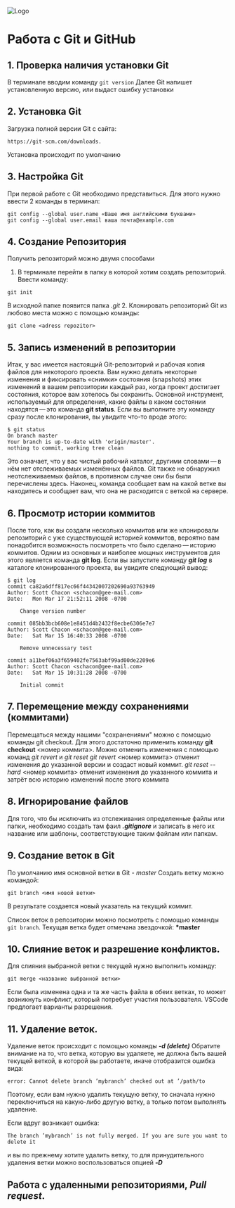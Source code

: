 ![Logo](Git-Logo-1788C.png)
# Работа с Git и GitHub

## 1. Проверка наличия установки Git
В терминале вводим команду `git version`
Далее Git напишет установленную версию, или выдаст ошибку установки

## 2. Установка Git
Загрузка полной версии Git с сайта:
```
https://git-scm.com/downloads.
```
Установка происходит по умолчанию

## 3. Настройка Git
При первой работе с Git необходимо представиться. Для этого нужно ввести 2 команды в терминал:
```
git config --global user.name «Ваше имя английскими буквами»
git config --global user.email ваша почта@example.com
```
## 4. Создание Репозитория
Получить репозиторий можно двумя способами
1. В терминале перейти в папку в которой хотим создать репозиторий.
Ввести команду:
```
git init
```
В исходной папке появится папка *.git*
2. Клонировать репозиторий Git из любово места можно с помощью команды:
```
git clone <adress repozitor>
```
## 5. Запись изменений в репозитории
Итак, у вас имеется настоящий Git-репозиторий и рабочая копия файлов для некоторого проекта. Вам нужно делать некоторые изменения и фиксировать «снимки» состояния (snapshots) этих изменений в вашем репозитории каждый раз, когда проект достигает состояния, которое вам хотелось бы сохранить. Основной инструмент, используемый для определения, какие файлы в каком состоянии находятся — это команда **git status**. Если вы выполните эту команду сразу после клонирования, вы увидите что-то вроде этого:
```
$ git status
On branch master
Your branch is up-to-date with 'origin/master'.
nothing to commit, working tree clean
```
Это означает, что у вас чистый рабочий каталог, другими словами — в нём нет отслеживаемых изменённых файлов. Git также не обнаружил неотслеживаемых файлов, в противном случае они бы были перечислены здесь. Наконец, команда сообщает вам на какой ветке вы находитесь и сообщает вам, что она не расходится с веткой на сервере.

## 6. Просмотр истории коммитов
После того, как вы создали несколько коммитов или же клонировали репозиторий с уже существующей историей коммитов, вероятно вам понадобится возможность посмотреть что было сделано — историю коммитов. Одним из основных и наиболее мощных инструментов для этого является команда **git log**.
Если вы запустите команду ***git log*** в каталоге клонированного проекта, вы увидите следующий вывод:
```
$ git log
commit ca82a6dff817ec66f44342007202690a93763949
Author: Scott Chacon <schacon@gee-mail.com>
Date:   Mon Mar 17 21:52:11 2008 -0700

    Change version number

commit 085bb3bcb608e1e8451d4b2432f8ecbe6306e7e7
Author: Scott Chacon <schacon@gee-mail.com>
Date:   Sat Mar 15 16:40:33 2008 -0700

    Remove unnecessary test

commit a11bef06a3f659402fe7563abf99ad00de2209e6
Author: Scott Chacon <schacon@gee-mail.com>
Date:   Sat Mar 15 10:31:28 2008 -0700

    Initial commit
```

## 7. Перемещение между сохранениями (коммитами)
Перемещаться между нашими "сохранениями" можно с помощью команды git checkout. Для этого достаточно применить команду **git checkout** <номер коммита>.
Можно отменить изменения с помощью команд *git revert* и *git reset* *git revert* <номер коммита> отменит изменения до указанной версии и создаст новый коммит. *git reset --hard* <номер коммита> отменит изменения до указанного коммита и затрёт всю историю изменений после этого коммита

## 8. Игнорирование файлов
Для того, что бы исключить из отслеживания определенные файлы или папки, необходимо создать там фаил ***.gitignore*** и записать в него их название или шаблоны, соответствующие таким файлам или папкам. 

## 9. Создание веток в Git
По умолчанию имя основной ветки в Git - *master*
Создать ветку можно командой:
```
git branch <имя новой ветки>
```
В результате создается новый указатель на текущий коммит. 

Список веток в репозитории можно посмотреть с помощью команды `git branch`.
Текущая ветка будет отмечана звездочкой: **\*master**

## 10. Слияние веток и разрешение конфликтов.
Для слияния выбранной ветки с текущей нужно выполнить команду:
```
git merge <название выбранной ветки>
```
Если была изменена одна и та же часть файла в обеих ветках, то может возникнуть конфликт, который потребует участия пользователя.
VSCode предлогает варианты разрешения. 

## 11. Удаление веток.
Удаление веток происходит с помощью команды ***-d (delete)***
Обратите внимание на то, что ветка, которую вы удаляете, не должна быть вашей текущей веткой, в которой вы работаете, иначе отобразится ошибка вида:
```
error: Cannot delete branch ’mybranch’ checked out at ’/path/to
```
Поэтому, если вам нужно удалить текущую ветку, то сначала нужно переключиться на какую-либо другую ветку, а только потом выполнять удаление.

Если вдруг возникает ошибка: 
```
The branch ’mybranch’ is not fully merged. If you are sure you want to delete it 
```
и вы по прежнему хотите удалить ветку, то для принудительного удаления ветки можно воспользоваться опцией ***-D***

## Работа с удаленными репозиториями, *Pull request*.
